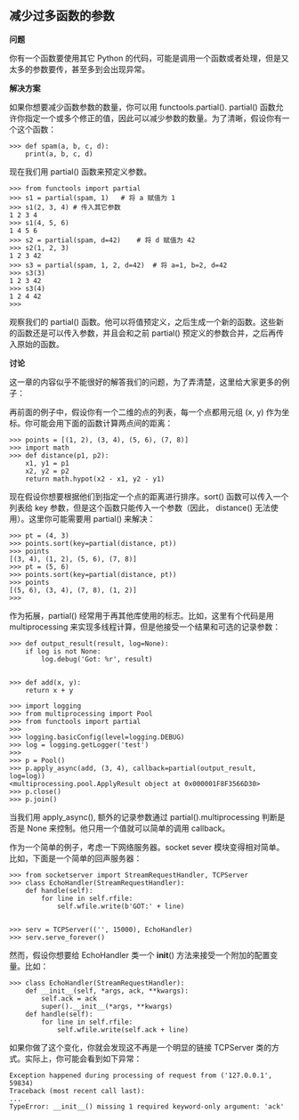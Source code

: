 ## 减少过多函数的参数

**问题**

你有一个函数要使用其它 Python 的代码，可能是调用一个函数或者处理，但是又太多的参数要传，甚至多到会出现异常。

**解决方案**

如果你想要减少函数参数的数量，你可以用 functools.partial(). partial() 函数允许你指定一个或多个修正的值，因此可以减少参数的数量。为了清晰，假设你有一个这个函数：

    >>> def spam(a, b, c, d):
        print(a, b, c, d)

现在我们用 partial() 函数来预定义参数。

    >>> from functools import partial
    >>> s1 = partial(spam, 1)   # 将 a 赋值为 1
    >>> s1(2, 3, 4) # 传入其它参数
    1 2 3 4
    >>> s1(4, 5, 6)
    1 4 5 6
    >>> s2 = partial(spam, d=42)    # 将 d 赋值为 42
    >>> s2(1, 2, 3)
    1 2 3 42
    >>> s3 = partial(spam, 1, 2, d=42)  # 将 a=1, b=2, d=42
    >>> s3(3)
    1 2 3 42
    >>> s3(4)
    1 2 4 42
    >>> 
    
观察我们的 partial() 函数。他可以将值预定义，之后生成一个新的函数。这些新的函数还是可以传入参数，并且会和之前 partial() 预定义的参数合并，之后再传入原始的函数。

**讨论**

这一章的内容似乎不能很好的解答我们的问题，为了弄清楚，这里给大家更多的例子：

再前面的例子中，假设你有一个二维的点的列表，每一个点都用元组 (x, y) 作为坐标。你可能会用下面的函数计算两点间的距离：

    >>> points = [(1, 2), (3, 4), (5, 6), (7, 8)]
    >>> import math
    >>> def distance(p1, p2):
        x1, y1 = p1
        x2, y2 = p2
        return math.hypot(x2 - x1, y2 - y1)
        
现在假设你想要根据他们到指定一个点的距离进行排序。sort() 函数可以传入一个列表给 key 参数，但是这个函数只能传入一个参数（因此， distance() 无法使用）。这里你可能需要用 partial() 来解决：

    >>> pt = (4, 3)
    >>> points.sort(key=partial(distance, pt))
    >>> points
    [(3, 4), (1, 2), (5, 6), (7, 8)]
    >>> pt = (5, 6)
    >>> points.sort(key=partial(distance, pt))
    >>> points
    [(5, 6), (3, 4), (7, 8), (1, 2)]
    >>> 
    
作为拓展，partial() 经常用于再其他库使用的标志。比如，这里有个代码是用 multiprocessing 来实现多线程计算，但是他接受一个结果和可选的记录参数：

    >>> def output_result(result, log=None):
        if log is not None:
            log.debug('Got: %r', result)


    >>> def add(x, y):
        return x + y

    >>> import logging
    >>> from multiprocessing import Pool
    >>> from functools import partial
    >>> 
    >>> logging.basicConfig(level=logging.DEBUG)
    >>> log = logging.getLogger('test')
    >>> 
    >>> p = Pool()
    >>> p.apply_async(add, (3, 4), callback=partial(output_result, log=log))
    <multiprocessing.pool.ApplyResult object at 0x000001F8F3566D30>
    >>> p.close()
    >>> p.join()

当我们用 apply_async(), 额外的记录参数通过 partial().multiprocessing 判断是否是 None 来控制。他只用一个值就可以简单的调用 callback。

作为一个简单的例子，考虑一下网络服务器。socket sever 模块变得相对简单。比如，下面是一个简单的回声服务器：

    >>> from socketserver import StreamRequestHandler, TCPServer
    >>> class EchoHandler(StreamRequestHandler):
        def handle(self):
            for line in self.rfile:
                self.wfile.write(b'GOT:' + line)


    >>> serv = TCPServer(('', 15000), EchoHandler)
    >>> serv.serve_forever()
    
然而，假设你想要给 EchoHandler 类一个 __init__() 方法来接受一个附加的配置变量。比如：

    >>> class EchoHandler(StreamRequestHandler):
        def __init__(self, *args, ack, **kwargs):
            self.ack = ack
            super().__init__(*args, **kwargs)
        def handle(self):
            for line in self.rfile:
                self.wfile.write(self.ack + line)

如果你做了这个变化，你就会发现这不再是一个明显的链接 TCPServer 类的方式。实际上，你可能会看到如下异常：

    Exception happened during processing of request from ('127.0.0.1', 59834)
    Traceback (most recent call last):
    ...
    TypeError: __init__() missing 1 required keyword-only argument: 'ack'
    
